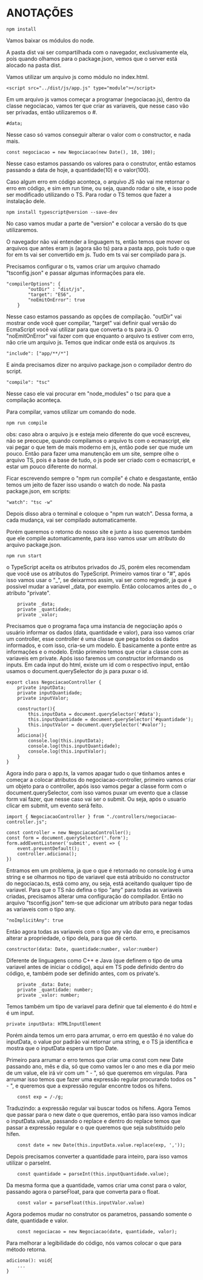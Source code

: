 <h1>ANOTAÇÕES</h1>

``` 
npm install
```
Vamos baixar os módulos do node.


A pasta dist vai ser compartilhada com o navegador, exclusivamente ela, pois quando olhamos para o package.json, vemos que o server está alocado na pasta dist.


Vamos utilizar um arquivo js como módulo no index.html.
```
<script src="../dist/js/app.js" type="module"></script>
```

Em um arquivo js vamos começar a programar (negociacao.js), dentro da classe negociacao, vamos ter que criar as variaveis, que nesse caso vão ser privadas, então utilizaremos o #.
```
#data;
```
Nesse caso só vamos conseguir alterar o valor com o constructor, e nada mais.


```
const negociacao = new Negociacao(new Date(), 10, 100);
```
Nesse caso estamos passando os valores para o construtor, então estamos passando a data de hoje, a quantidade(10) e o valor(100).


Caso algum erro em código aconteça, o arquivo JS não vai me retornar o erro em código, e sim em run time, ou seja, quando rodar o site, e isso pode ser modificado utilizando o TS.
Para rodar o TS temos que fazer a instalação dele.
```
npm install typescript@version --save-dev  
```
No caso vamos mudar a parte de "version" e colocar a versão do ts que utilizaremos.


O navegador não vai entender a linguagem ts, então temos que mover os arquivos que antes eram js (agora são ts) para a pasta app, pois tudo o que for em ts vai ser convertido em js. Tudo em ts vai ser compilado para js.


Precisamos configurar o ts, vamos criar um arquivo chamado "tsconfig.json" e passar algumas informações para ele. 
```
"compilerOptions": {
        "outDir" : "dist/js",
        "target": "ES6",
        "noEmitOnError": true
    }
```
Nesse caso estamos passando as opções de compilação. "outDir" vai mostrar onde você quer compilar, "target" vai definir qual versão do EcmaScript você vai utilizar para que converta o ts para js. O "noEmitOnError" vai fazer com que enquanto o arquivo ts estiver com erro, não crie um arquivo js.
Temos que indicar onde está os arquivos .ts
```
"include": ["app/**/*"]
```
E ainda precisamos dizer no arquivo package.json o compilador dentro do script.
```
"compile": "tsc"
```
Nesse caso ele vai procurar em "node_modules" o tsc para que a compilação aconteça.


Para compilar, vamos utilizar um comando do node.
```
npm run compile
```
obs: caso abra o arquivo js e esteja meio diferente do que você escreveu, não se preocupe, quando compilamos o arquivo ts com o ecmascript, ele vai pegar o que tem de mais moderno em js, então pode ser que mude um pouco.
Então para fazer uma manutenção em um site, sempre olhe o arquivo TS, pois é a base de tudo, o js pode ser criado com o ecmascript, e estar um pouco diferente do normal.


Ficar escrevendo sempre o "npm run compile" é chato e desgastante, então temos um jeito de fazer isso usando o watch do node. Na pasta package.json, em scripts:
```
"watch": "tsc -w"
```
Depois disso abra o terminal e coloque o "npm run watch". Dessa forma, a cada mudança, vai ser compilado automaticamente.


Porém queremos o retorno do nosso site e junto a isso queremos também que ele compile automaticamente, para isso vamos usar um atributo do arquivo package.json.
```
npm run start
```


o TypeScript aceita os atributos privados do JS, porém eles recomendam que você use os atributos do TypeScript. Primeiro vamos tirar o "#", após isso vamos usar o "_", se deixarmos assim, vai ser como regredir, ja que é possivel mudar a variavel _data, por exemplo. Então colocamos antes do _ o atributo "private".
```
    private _data;
    private _quantidade;
    private _valor;
```


Precisamos que o programa faça uma instancia de negociação após o usuário informar os dados (data, quantidade e valor), para isso vamos criar um controller, esse controller é uma classe que pega todos os dados informados, e com isso, cria-se um modelo. É basicamente a ponte entre as informações e o modelo.
Então primeiro temos que criar a classe com as variaveis em private. Após isso faremos um constructor informando os inputs. Em cada input do html, existe um id com o respectivo input, então usamos o document.querySelector do js para puxar o id.
```
export class NegociacaoController {
    private inputData;
    private inputQuantidade;
    private inputValor;

    constructor(){
        this.inputData = document.querySelector('#data');
        this.inputQuantidade = document.querySelector('#quantidade');
        this.inputValor = document.querySelector('#valor');
    }
    adiciona(){
        console.log(this.inputData);
        console.log(this.inputQuantidade);
        console.log(this.inputValor);
    }
}
```


Agora indo para o app.ts, la vamos apagar tudo o que tinhamos antes e começar a colocar atributos do negociacao-controller, primeiro vamos criar um objeto para o controller, após isso vamos pegar a classe form com o document.querySelector, com isso vamos puxar um evento que a classe form vai fazer, que nesse caso vai ser o submit. Ou seja, após o usuario clicar em submit, um evento será feito.
```
import { NegociacaoController } from "./controllers/negociacao-controller.js";

const controller = new NegociacaoController();
const form = document.querySelector('.form');
form.addEventListener('submit', event => {
    event.preventDefault();
    controller.adiciona();
})
```


Entramos em um problema, ja que o que é retornado no console.log é uma string e se olharmos no tipo de variavel que está atribuido no constructor do negociacao.ts, está como any, ou seja, está aceitando qualquer tipo de variavel.
Para que o TS não defina o tipo "any" para todas as variaveis criadas, precisamos alterar uma configuração do compilador. Então no arquivo "tsconfig.json" tem-se que adicionar um atributo para negar todas as variaveis com o tipo any.
```
"noImplicitAny": true
```
Então agora todas as variaveis com o tipo any vão dar erro, e precisamos alterar a propriedade, o tipo dela, para que dê certo.
```
constructor(data: Date, quantidade:number, valor:number)
```
Diferente de linguagens como C++ e Java (que definem o tipo de uma variavel antes de iniciar o código), aqui em TS pode definido dentro do código, e, também pode ser definido antes, com os private's.
```
    private _data: Date;
    private _quantidade: number;
    private _valor: number;
```
Temos também um tipo de variavel para definir que tal elemento é do html e é um input.
```
private inputData: HTMLInputElement
```
Porém ainda temos um erro para arrumar, o erro em questão é no value do inputData, o value por padrão vai retornar uma string, e o TS ja identifica e mostra que o inputData espera um tipo Date.


Primeiro para arrumar o erro temos que criar uma const com new Date passando ano, mês e dia, só que como vamos ler o ano mes e dia por meio de um value, ele irá vir com um " - ", só que queremos em virgulas. Para arrumar isso temos que fazer uma expressão regular procurando todos os " - ", e queremos que a expressão regular encontre todos os hifens.
```
    const exp = /-/g;
```
Traduzindo: a expressão regular vai buscar todos os hifens.
Agora Temos que passar para o new date o que queremos, então para isso vamos indicar o inputData.value, passando o replace e dentro do replace temos que passar a expressão regular e o que queremos que seja substituido pelo hifen.
```
    const date = new Date(this.inputData.value.replace(exp, ','));
```
Depois precisamos converter a quantidade para inteiro, para isso vamos utilizar o parseInt.
```
    const quantidade = parseInt(this.inputQuantidade.value);
```
Da mesma forma que a quantidade, vamos criar uma const para o valor, passando agora o parseFloat, para que converta para o float.
```
    const valor = parseFloat(this.inputValor.value)
```
Agora podemos mudar no construtor os parametros, passando somente o date, quantidade e valor.
```
    const negociacao = new Negociacao(date, quantidade, valor);
```


Para melhorar a legibilidade do código, nós vamos colocar o que para método retorna.
```
adiciona(): void{
    ...
}
```